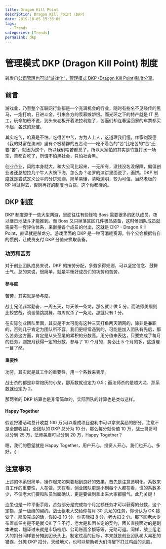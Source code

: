 ```yaml
---
title: Dragon Kill Point
description: Dragon Kill Point (DKP)
date: 2019-10-05 15:36:09
tags:
  - Trends
categories: [Trends]
permalink: dkp
---
```


# 管理模式 DKP (Dragon Kill Point) 制度

转发自[公司管理也可以”游戏化“，管理模式 DKP (Dragon Kill Point)制度分享](https://36kr.com/p/85167.html)。

## 前言

游戏业，乃至整个互联网行业都是一个充满机会的行业，随时有些名不见经传的黑马，一炮打响，日进斗金，引来各方的羡慕嫉妒恨。而光环之下的特产就是 IT 民工，玩命加班不说，到头来老板开着法拉利跑了，苦逼们却连春运回家的车票都买不起，各式的悲催。

其实吃苦，咱真是不怕。吃得苦中苦，方为人上人，这道理我们懂。作家刘观德《我的财富在澳洲》里有个极精辟的五苦论——吃不着苦的“苦”比吃苦的“苦”还要“苦”，就因为这个，所以我们啥苦都忍了。所以大家怕的其实是竹篮打水一场空，苦都白吃了，所谓不怕黑社会，只怕社会黑。

创业企业，风险本身就大，和大公司比起来，一无所有，没钱没名没保障，偏偏创业者还总想拉几个牛人大碗下海，怎么办？老罗的演讲里面说了，画饼。DKP 制度就是尝试定义公平的分饼规则，简单易懂，清晰透明，较为可信。当然老板的 RP 得过得去，否则再好的制度也白搭，这个你都懂的。

## DKP 制度

DKP 制度源于一些大型网游，里面往往有些怪物 Boss 需要很多的团队成员，夜以继日地战斗才能推到。而 Boss 又只掉落区区几件极品装备，这时候团队成员就需要有一套评估体系，来衡量各个成员的付出，这就是 DKP - Dragon Kill Point，直译就是杀龙分。游戏里面的 DKP 是一种可消耗资源，各个公会根据各自的惯例，让成员支付 DKP 分值来换取装备。

### 功劳和苦劳

对于创业团队成员来说，DKP 的按劳分配，多劳多得规则，可以坚定信念、鼓舞士气。总的来说，很简单，就是平衡好成员们的功劳和苦劳。

#### 参与度

苦劳，其实就是参与度。

战士兄弟非常勤奋，一周五天，每天杀一条龙，那么就计做 5 分。而法师美眉则比较悠哉，谈谈情跳跳舞，每周就杀了一条龙，那就只有 1 分。

在实际创业团队里面，其实是不太可能有这种三天打鱼两天晒网的，除非是兼职的，否则几乎肯定为团队所不容。我们更经常遇到的，可能是加入团队有先后，那么苦劳这方面，肯定是从头至尾的累积的分数高。用分值来表达，只要完成了每月的任务，则按月获得一定的分数，参与了 10 个月的，势必比 5 个月的多，这道理一目了然。

#### 重要性

功劳，其实就是其工作的重要性，用一个系数来表示。

战士杀的都是非常炮灰的小龙，那系数就设定为 0.5；而法师杀的是超大龙，那系数就设定为 2。

那两者的 DKP 结算也是非常简单的，实际团队的计算也是类似这样。

#### Happy Together

假设狩猎活动总计收益 100 万(可以看成项目盈利中可以拿来奖励的部分，注意不是全部收益)，全团队的 DKP 总分为 10 分，那么每分就价值 10 万，战士哥哥可以分到 25 万，法师美眉可以分到 20 万，Happy Together？

嗯，我们的愿望就是 Happy Together，用户开心，投资人开心，我们也开心，多好，:)

## 注意事项

上述的体系很简单，操作起来如果要起到良好的效果，首先是注意透明化。系数来自工作的重要性，人在做，天在看，创业团队更是小到每个人都在看，谁的系数多少，不仅老大们要和队员当面确认，更是要做到拿出来大家都服气。此乃关键！

连坐也是一种平衡手段，苦劳部分是完成每个月定额任务才可以获得的分数，这个定额，是一级级的契约。战士组老大交给你每月 30 头龙的任务，你也认为 OK 接受了，那没完成的话，假设扣 10 分，你实际扣 8 分，老大扣 2 分。那下回老大少布置点任务是不是就 OK 了？不行，老大是和团长定的契约，团长直接面对的是副本进度，翻译过来就是市场档期、公司账面余额等等，无路可退。同样，战士组老大的扣分同样要分摊到团长头上，制定过高的目标，本来就是创业团队老大易犯的错误，分摊 DKP 扣分，天经地义，也可以帮助老大们清醒下打过鸡血的头脑。

